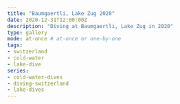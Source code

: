 ```yaml
---
title: "Baumgaertli, Lake Zug 2020"
date: 2020-12-31T12:00:00Z
description: "Diving at Baumgaertli, Lake Zug in 2020"
type: gallery
mode: at-once # at-once or one-by-one
tags:
- switzerland
- cold-water
- lake-dive
series:
- cold-water-dives
- diving-switzerland
- lake-dives
---
```

